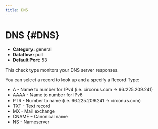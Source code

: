 ```yaml
---
title: DNS
---
```


# DNS {#DNS}

 * **Category:** general
 * **Dataflow:** pull
 * **Default Port:** 53

This check type monitors your DNS server responses.

You can select a record to look up and a specify a Record Type:
 * A - Name to number for IPv4 (i.e. circonus.com -> 66.225.209.241)
 * AAAA - Name to number for IPv6
 * PTR - Number to name (i.e. 66.225.209.241 -> circonus.com)
 * TXT - Text record
 * MX - Mail exchange
 * CNAME - Canonical name
 * NS - Nameserver
